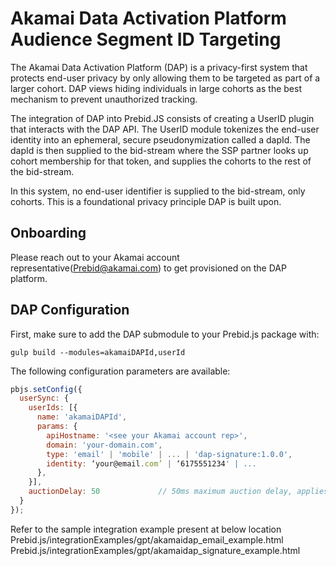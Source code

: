 # Akamai Data Activation Platform Audience Segment ID Targeting

The Akamai Data Activation Platform (DAP) is a privacy-first system that protects end-user privacy by only allowing them to be targeted as part of a larger cohort.  DAP views hiding individuals in large cohorts as the best mechanism to prevent unauthorized tracking.

The integration of DAP into Prebid.JS consists of creating a UserID plugin that interacts with the DAP API.  The UserID module tokenizes the end-user identity into an ephemeral, secure pseudonymization called a dapId.  The dapId is then supplied to the bid-stream where the SSP partner looks up cohort membership for that token, and supplies the cohorts to the rest of the bid-stream.

In this system, no end-user identifier is supplied to the bid-stream, only cohorts.  This is a foundational privacy principle DAP is built upon.

## Onboarding

Please reach out to your Akamai account representative(Prebid@akamai.com) to get provisioned on the DAP platform.

## DAP Configuration

First, make sure to add the DAP submodule to your Prebid.js package with:

```
gulp build --modules=akamaiDAPId,userId
```

The following configuration parameters are available:

```javascript
pbjs.setConfig({
  userSync: {
    userIds: [{
      name: 'akamaiDAPId',
      params: {
        apiHostname: '<see your Akamai account rep>',
        domain: 'your-domain.com',
        type: 'email' | 'mobile' | ... | 'dap-signature:1.0.0',
        identity: ‘your@email.com’ | ‘6175551234' | ...
      },
    }],
    auctionDelay: 50             // 50ms maximum auction delay, applies to all userId modules
  }
});
```
Refer to the sample integration example present at below location
Prebid.js/integrationExamples/gpt/akamaidap_email_example.html
Prebid.js/integrationExamples/gpt/akamaidap_signature_example.html
